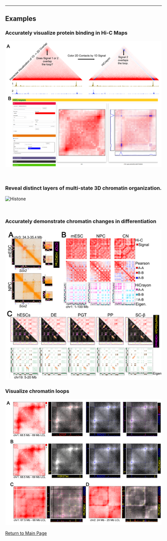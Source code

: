 
-----------------------------------------------------------------
## Examples

### Accurately visualize protein binding in Hi-C Maps

![Overview](/www/logo/hicrayon_github_images/overviewfigure.png)

<br>

### Reveal distinct layers of multi-state 3D chromatin organization.

![Histone](/www/logo/hicrayon_github_images/multicomp.png)

<br>

### Accurately demonstrate chromatin changes in differentiation

![differentiation](/www/logo/hicrayon_github_images/Differentiation.png)


### Visualize chromatin loops

![loops](/www/logo/hicrayon_github_images/CTCFLoops.png)

[Return to Main Page](/index.md)